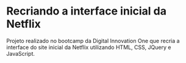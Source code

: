 # Recriando a interface inicial da Netflix

Projeto realizado no bootcamp da Digital Innovation One que recria a interface do site inicial da Netflix utilizando HTML, CSS, JQuery e JavaScript.

